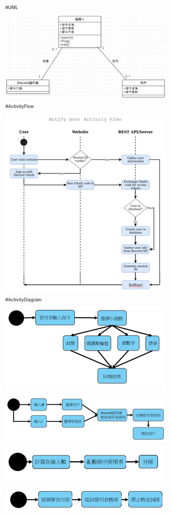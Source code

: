 #UML

![image](UML.png)

#ActivityFlow

![image](ActivityFlow.png)

#ActivityDiagram

![image](ActivityDiagram1.png)

![image](ActivityDiagram2.png)

![image](ActivityDiagram3.png)

![image](ActivityDiagram4.png)
